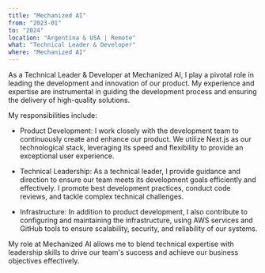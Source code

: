 ```yaml
---
title: "Mechanized AI"
from: "2023-01"
to: "2024"
location: "Argentina & USA | Remote"
what: "Technical Leader & Developer"
where: "Mechanized AI"
---
```

As a Technical Leader & Developer at Mechanized AI, I play a pivotal role in leading the development and innovation of our product. My experience and expertise are instrumental in guiding the development process and ensuring the delivery of high-quality solutions.

My responsibilities include:

- Product Development: I work closely with the development team to continuously create and enhance our product. We utilize Next.js as our technological stack, leveraging its speed and flexibility to provide an exceptional user experience.

- Technical Leadership: As a technical leader, I provide guidance and direction to ensure our team meets its development goals efficiently and effectively. I promote best development practices, conduct code reviews, and tackle complex technical challenges.

- Infrastructure: In addition to product development, I also contribute to configuring and maintaining the infrastructure, using AWS services and GitHub tools to ensure scalability, security, and reliability of our systems.

My role at Mechanized AI allows me to blend technical expertise with leadership skills to drive our team's success and achieve our business objectives effectively.
